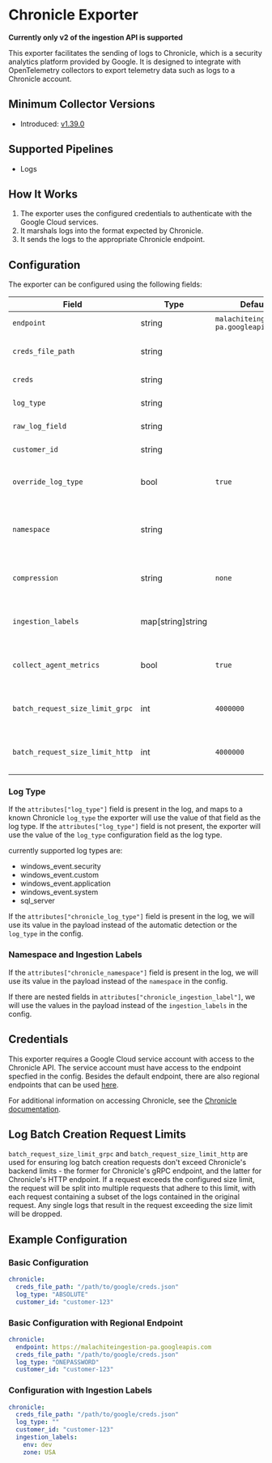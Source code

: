 # Chronicle Exporter

**Currently only v2 of the ingestion API is supported**

This exporter facilitates the sending of logs to Chronicle, which is a security analytics platform provided by Google. It is designed to integrate with OpenTelemetry collectors to export telemetry data such as logs to a Chronicle account.

## Minimum Collector Versions

- Introduced: [v1.39.0](https://github.com/observIQ/bindplane-otel-collector/releases/tag/v1.39.0)

## Supported Pipelines

- Logs

## How It Works

1. The exporter uses the configured credentials to authenticate with the Google Cloud services.
2. It marshals logs into the format expected by Chronicle.
3. It sends the logs to the appropriate Chronicle endpoint.

## Configuration

The exporter can be configured using the following fields:

| Field                           | Type              | Default                                | Required | Description                                                                                 |
| ------------------------------- | ----------------- | -------------------------------------- | -------- | ------------------------------------------------------------------------------------------- |
| `endpoint`                      | string            | `malachiteingestion-pa.googleapis.com` | `false`  | The Endpoint for sending to chronicle.                                                      |
| `creds_file_path`               | string            |                                        | `true`   | The file path to the Google credentials JSON file.                                          |
| `creds`                         | string            |                                        | `true`   | The Google credentials JSON.                                                                |
| `log_type`                      | string            |                                        | `false`  | The type of log that will be sent.                                                          |
| `raw_log_field`                 | string            |                                        | `false`  | The field name for raw logs.                                                                |
| `customer_id`                   | string            |                                        | `false`  | The customer ID used for sending logs.                                                      |
| `override_log_type`             | bool              | `true`                                 | `false`  | Whether or not to override the `log_type` in the config with `attributes["log_type"]`       |
| `namespace`                     | string            |                                        | `false`  | User-configured environment namespace to identify the data domain the logs originated from. |
| `compression`                   | string            | `none`                                 | `false`  | The compression type to use when sending logs. valid values are `none` and `gzip`           |
| `ingestion_labels`              | map[string]string |                                        | `false`  | Key-value pairs of labels to be applied to the logs when sent to chronicle.                 |
| `collect_agent_metrics`         | bool              | `true`                                 | `false`  | Enables collecting metrics about the agent's process and log ingestion metrics              |
| `batch_request_size_limit_grpc` | int               | `4000000`                              | `false`  | The maximum size, in bytes, allowed for a gRPC batch creation request.                      |
| `batch_request_size_limit_http` | int               | `4000000`                              | `false`  | The maximum size, in bytes, allowed for a HTTP batch creation request.                      |

### Log Type

If the `attributes["log_type"]` field is present in the log, and maps to a known Chronicle `log_type` the exporter will use the value of that field as the log type. If the `attributes["log_type"]` field is not present, the exporter will use the value of the `log_type` configuration field as the log type.

currently supported log types are:

- windows_event.security
- windows_event.custom
- windows_event.application
- windows_event.system
- sql_server

If the `attributes["chronicle_log_type"]` field is present in the log, we will use its value in the payload instead of the automatic detection or the `log_type` in the config.

### Namespace and Ingestion Labels

If the `attributes["chronicle_namespace"]` field is present in the log, we will use its value in the payload instead of the `namespace` in the config.

If there are nested fields in `attributes["chronicle_ingestion_label"]`, we will use the values in the payload instead of the `ingestion_labels` in the config.

## Credentials

This exporter requires a Google Cloud service account with access to the Chronicle API. The service account must have access to the endpoint specfied in the config.
Besides the default endpoint, there are also regional endpoints that can be used [here](https://cloud.google.com/chronicle/docs/reference/ingestion-api#regional_endpoints).

For additional information on accessing Chronicle, see the [Chronicle documentation](https://cloud.google.com/chronicle/docs/reference/ingestion-api#getting_api_authentication_credentials).

## Log Batch Creation Request Limits

`batch_request_size_limit_grpc` and `batch_request_size_limit_http` are used for ensuring log batch creation requests don't exceed Chronicle's backend limits - the former for Chronicle's gRPC endpoint, and the latter for Chronicle's HTTP endpoint. If a request exceeds the configured size limit, the request will be split into multiple requests that adhere to this limit, with each request containing a subset of the logs contained in the original request. Any single logs that result in the request exceeding the size limit will be dropped.

## Example Configuration

### Basic Configuration

```yaml
chronicle:
  creds_file_path: "/path/to/google/creds.json"
  log_type: "ABSOLUTE"
  customer_id: "customer-123"
```

### Basic Configuration with Regional Endpoint

```yaml
chronicle:
  endpoint: https://malachiteingestion-pa.googleapis.com
  creds_file_path: "/path/to/google/creds.json"
  log_type: "ONEPASSWORD"
  customer_id: "customer-123"
```

### Configuration with Ingestion Labels

```yaml
chronicle:
  creds_file_path: "/path/to/google/creds.json"
  log_type: ""
  customer_id: "customer-123"
  ingestion_labels:
    env: dev
    zone: USA
```
